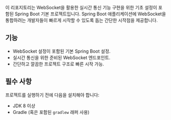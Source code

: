 이 리포지토리는 WebSocket을 활용한 실시간 통신 기능 구현을 위한 기초 설정이 포함된 Spring Boot 기본 프로젝트입니다. Spring Boot 애플리케이션에 WebSocket을 통합하려는 개발자들이 빠르게 시작할 수 있도록 돕는 간단한 시작점을 제공합니다.

## 기능
- WebSocket 설정이 포함된 기본 Spring Boot 설정.
- 실시간 통신을 위한 준비된 WebSocket 엔드포인트.
- 간단하고 깔끔한 프로젝트 구조로 빠른 시작 가능.

## 필수 사항
프로젝트를 실행하기 전에 다음을 설치해야 합니다:
- JDK 8 이상
- Gradle (혹은 포함된 `gradlew` 래퍼 사용)
